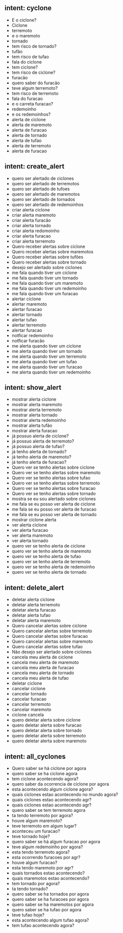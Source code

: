 ## intent: cyclone
- E o ciclone?
- Ciclone
- terremoto
- e o maremoto
- tornado
- tem risco de tornado?
- tufão
- tem risco de tufao
- fala do ciclone
- tem ciclone?
- tem risco de ciclone?
- furacão
- quero saber do furacão
- teve algum terremoto?
- tem risco de terremoto
- fala do furacao
- e o carreta furacao?
- redemoinho
- e os redemoinhos?
- alerta de ciclone
- alerta de maremoto
- alerta de furacao
- alerta de tornado
- alerta de tufao
- alerta de terremoto
- alerta de furacao


## intent: create_alert
- quero ser alertado de ciclones
- quero ser alertado de terremotos
- quero ser alertado de tufoes
- quero ser alertado de maremotos
- quero ser alertado de tornados
- quero ser alertado de redemoinhos
- criar alerta ciclone
- criar alerta maremoto
- criar alerta furacão
- criar alerta tornado
- criar alerta redomoinho
- criar alerta furacao
- criar alerta terremoto
- Quero receber alertas sobre ciclone
- Quero receber alertas sobre maremotos
- Quero receber alertas sobre tufões
- Quero receber alertas sobre tornado
- desejo ser alertado sobre ciclones
- me fala quando tiver um ciclone
- me fala quando tiver um tornado
- me fala quando tiver um maremoto
- me fala quando tiver um redemoinho
- me fala quando tiver um furacao
- alertar ciclone
- alertar maremoto
- alertar furacao
- alertar tornado
- alertar tufao
- alertar terremoto
- alertar furacao
- notficar redemoinho
- notficar furacão
- me alerta quando tiver um ciclone
- me alerta quando tiver um tornado
- me alerta quando tiver um terremoto
- me alerta quando tiver um tufao
- me alerta quando tiver um furacao
- me alerta quando tiver um redemoinho

## intent: show_alert
- mostrar alerta ciclone
- mostrar alerta maremoto
- mostrar alerta terremoto
- mostrar alerta tornado
- mostrar alerta redemoinho
- mostrar alerta tufão
- mostrar alerta furacao
- já possuo alerta de ciclone?
- já possuo alerta de terremoto?
- já possuo alerta de tufao?
- já tenho alerta de tornado?
- já tenho alerta de maremoto?
- já tenho alerta de furacao?
- Quero ver se tenho alertas sobre ciclone
- Quero ver se tenho alertas sobre maremoto
- Quero ver se tenho alertas sobre tufao
- Quero ver se tenho alertas sobre terremoto
- Quero ver se tenho alertas sobre furacao
- Quero ver se tenho alertas sobre tornado
- mostra se eu sou alertado sobre ciclones
- me fala se eu posso ver alerta de ciclone
- me fala se eu posso ver alerta de furacao
- me fala se eu posso ver alerta de tornado
- mostrar ciclone alerta
- ver alerta ciclone
- ver alerta furacao
- ver alerta maremoto
- ver alerta tornado
- quero ver se tenho alerta de ciclone
- quero ver se tenho alerta de maremoto
- quero ver se tenho alerta de tufao
- quero ver se tenho alerta de terremoto
- quero ver se tenho alerta de redemoinho
- quero ver se tenho alerta de tornado

## intent: delete_alert
- deletar alerta ciclone
- deletar alerta terremoto
- deletar alerta furacao
- deletar alerta tufao
- deletar alerta maremoto
- Quero cancelar alertas sobre ciclone
- Quero cancelar alertas sobre terremoto
- Quero cancelar alertas sobre furacao
- Quero cancelar alertas sobre maremoto
- Quero cancelar alertas sobre tufao
- Não desejo ser alertado sobre ciclones
- cancela meu alerta de ciclone
- cancela meu alerta de maremoto
- cancela meu alerta de furacao
- cancela meu alerta de tornado
- cancela meu alerta de tufao
- deletar ciclone
- cancelar ciclone
- cancelar tornado
- cancelar furacao
- cancelar terremoto
- cancelar maremoto
- ciclone cancela
- quero deletar alerta sobre ciclone
- quero deletar alerta sobre furacao
- quero deletar alerta sobre tornado
- quero deletar alerta sobre terremoto
- quero deletar alerta sobre maremoto

## intent: all_cyclones
- Quero saber se há ciclone por agora
- quero saber se ha ciclone agora
- tem ciclone acontecendo agora?
- quero saber da ocorrencia de ciclone por agora
- esta acontecendo algum ciclone agora?
- quais ciclones estao acontecendo no mundo agora?
- quais ciclones estao acontecendo agr?
- quais ciclones estao acontecendo agr?
- quero saber se tem terremoto agora
- ta tendo terremoto por agora?
- houve algum maremoto?
- teve terremoto em algum lugar?
- aconteceu um furacao?
- teve tornado hoje?
- quero saber se há algum furacao por agora
- teve algum redemoinho por agora?
- esta tendo terremoto agora?
- esta ocorrendo furacoes por agr?
- houve algum furacao?
- esta tendo maremoto por agr?
- quais tornados estao acontecendo?
- quais maremotos estao acontecendo?
- tem tornado por agora?
- ta tendo tornado?
- quero saber se ha tornados por agora
- quero saber se ha furacoes por agora
- quero saber se ha maremotos por agora
- quero saber se ha tufao por agora
- teve tufao hoje?
- esta acontecendo algum tufao agora?
- tem tufao acontecendo agora?